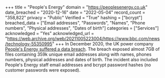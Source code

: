 +++
title = "People&#x27;s Energy"
domain = "https://peoplesenergy.co.uk"
date_breached = "2020-12-16"
date = "2022-05-04"
record_count = "358,822"
privacy = "Public"
Verified = "True"
hashing = ["bcrypt"]
breached_data = ["Email addresses", "Passwords", "Names", "Phone numbers", "Physical addresses", "Dates of birth"]
categories = ["Services"]
acknowledged = "Yes"
acknowledged_url = "https://web.archive.org/web/20211005223004/https://www.bbc.com/news/technology-55350995"
+++
In December 2020, the UK power company <a href="https://www.bbc.com/news/technology-55350995" target="_blank" rel="noopener">People's Energy suffered a data breach</a>. The breach exposed almost 7GB of files containing 359k unique email addresses along with names, phones numbers, physical addresses and dates of birth. The incident also included People's Energy staff email addresses and bcrypt password hashes (no customer passwords were exposed).
